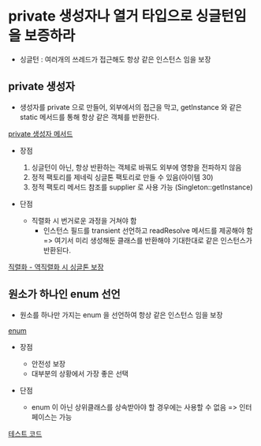 # private 생성자나 열거 타입으로 싱글턴임을 보증하라
- 싱글턴 : 여러개의 쓰레드가 접근해도 항상 같은 인스턴스 임을 보장

## private 생성자
- 생성자를 private 으로 만들어, 외부에서의 접근을 막고, getInstance 와 같은 static 메서드를 통해 항상 같은 객체를 반환한다.

[private 생성자 메서드](https://github.com/pch8388/study-java-base/blob/master/study-java/src/main/java/me/study/base/effective/item3/Singleton.java)

- 장점
  1. 싱글턴이 아닌, 항상 반환하는 객체로 바꿔도 외부에 영향을 전파하지 않음
  2. 정적 팩토리를 제네릭 싱글톤 팩토리로 만들 수 있음(아이템 30)
  3. 정적 팩토리 메서드 참조를 supplier 로 사용 가능 (Singleton::getInstance)
    
- 단점
  - 직렬화 시 번거로운 과정을 거쳐야 함
    - 인스턴스 필드를 transient 선언하고 readResolve 메서드를 제공해야 함 
      => 여기서 미리 생성해둔 클래스를 반환해야 기대한대로 같은 인스턴스가 반환된다.

[직렬화 - 역직렬화 시 싱글톤 보장](https://github.com/pch8388/study-java-base/blob/master/study-java/src/main/java/me/study/base/effective/item3/SerializableSingleton.java)

## 원소가 하나인 enum 선언
- 원소를 하나만 가지는 enum 을 선언하여 항상 같은 인스턴스 임을 보장

[enum](https://github.com/pch8388/study-java-base/blob/master/study-java/src/main/java/me/study/base/effective/item3/SingleInstance.java)

- 장점
  - 안전성 보장
  - 대부분의 상황에서 가장 좋은 선택

- 단점
  - enum 이 아닌 상위클래스를 상속받아야 할 경우에는 사용할 수 없음
    => 인터페이스는 가능
    
[테스트 코드](https://github.com/pch8388/study-java-base/blob/master/study-java/src/test/java/me/study/base/effective/item3/SingletonTest.java)